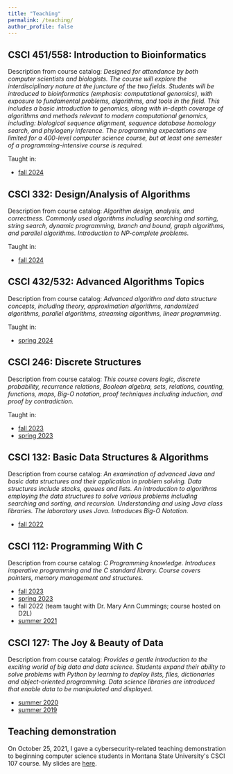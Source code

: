 ```yaml
---
title: "Teaching"
permalink: /teaching/
author_profile: false
---
```


## CSCI 451/558: Introduction to Bioinformatics

Description from course catalog: *Designed for attendance by both computer scientists and biologists. The course will explore the interdisciplinary nature at the juncture of the two fields. Students will be introduced to bioinformatics (emphasis: computational genomics), with exposure to fundamental problems, algorithms, and tools in the field. This includes a basic introduction to genomics, along with in-depth coverage of algorithms and methods relevant to modern computational genomics, including: biological sequence alignment, sequence database homology search, and phylogeny inference. The programming expectations are limited for a 400-level computer science course, but at least one semester of a programming-intensive course is required.*

Taught in:
* [fall 2024](https://lgw2.github.io/teaching/csci558-fall-2024/syllabus/)

## CSCI 332: Design/Analysis of Algorithms

Description from course catalog: *Algorithm design, analysis, and correctness. Commonly used algorithms including searching and sorting, string search, dynamic programming, branch and bound, graph algorithms, and parallel algorithms. Introduction to NP-complete problems.*

Taught in:
* [fall 2024](https://lgw2.github.io/teaching/csci332-fall-2024/syllabus/)

## CSCI 432/532: Advanced Algorithms Topics

Description from course catalog: *Advanced algorithm and data structure concepts, including theory, approximation algorithms, randomized algorithms, parallel algorithms, streaming algorithms, linear programming.*

Taught in:
* [spring 2024](https://lgw2.github.io/teaching/cscix32-spring-2024/syllabus/)

## CSCI 246: Discrete Structures

Description from course catalog: *This course covers logic, discrete probability, recurrence relations, Boolean algebra, sets, relations, counting, functions, maps, Big-O notation, proof techniques including induction, and proof by contradiction.*

Taught in:
* [fall 2023](https://lgw2.github.io/teaching/csci246-fall-2023/syllabus/)
* [spring 2023](https://lgw2.github.io/teaching/csci246-spring-2023/syllabus/)

## CSCI 132: Basic Data Structures & Algorithms

Description from course catalog: *An examination of advanced Java and basic
data structures and their application in problem solving. Data structures
include stacks, queues and lists. An introduction to algorithms employing the
data structures to solve various problems including searching and sorting, and
recursion. Understanding and using Java class libraries. The laboratory uses
Java. Introduces Big-O Notation.*

* [fall 2022](https://lgw2.github.io/teaching/csci132-fall-2022/syllabus/)

## CSCI 112: Programming With C

Description from course catalog: *C Programming knowledge. Introduces imperative programming
and the C standard library. Course covers pointers, memory management and
structures.*

* [fall 2023](https://lgw2.github.io/teaching/csci112-fall-2023/syllabus/)
* [spring 2023](https://lgw2.github.io/teaching/csci112-spring-2023/syllabus/)
* fall 2022 (team taught with Dr. Mary Ann Cummings; course hosted on D2L)
* [summer 2021](https://lgw2.github.io/teaching/csci112-summer-2021/syllabus/)

## CSCI 127: The Joy & Beauty of Data

Description from course catalog: *Provides a gentle introduction to the exciting world of big data and data science. Students expand their ability to solve problems with Python by learning to deploy lists, files, dictionaries and object-oriented programming. Data science libraries are introduced that enable data to be manipulated and displayed.*

* [summer 2020](https://lgw2.github.io/teaching/csci127-summer-2020/syllabus/)
* [summer 2019](https://lgw2.github.io/teaching/csci127-summer-2019/syllabus/)

## Teaching demonstration

On October 25, 2021, I gave a cybersecurity-related teaching demonstration to
beginning computer science students in Montana State University's CSCI 107 course.
My slides are [here](http://lgw2.github.io/files/security_teaching_demo.pdf).
